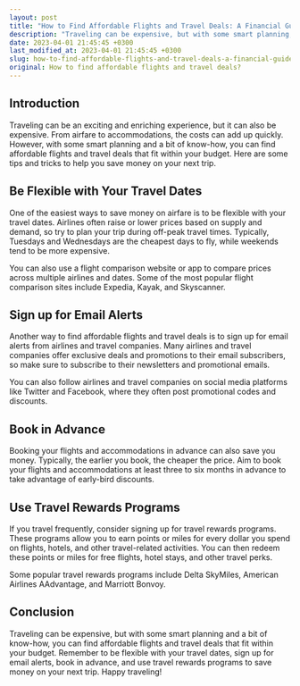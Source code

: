```yaml
---
layout: post
title: "How to Find Affordable Flights and Travel Deals: A Financial Guide"
description: "Traveling can be expensive, but with some smart planning, you can find affordable flights and travel deals. Here are some tips and tricks to help you save money on your next trip."
date: 2023-04-01 21:45:45 +0300
last_modified_at: 2023-04-01 21:45:45 +0300
slug: how-to-find-affordable-flights-and-travel-deals-a-financial-guide
original: How to find affordable flights and travel deals?
---
```

## Introduction

Traveling can be an exciting and enriching experience, but it can also be expensive. From airfare to accommodations, the costs can add up quickly. However, with some smart planning and a bit of know-how, you can find affordable flights and travel deals that fit within your budget. Here are some tips and tricks to help you save money on your next trip.

## Be Flexible with Your Travel Dates

One of the easiest ways to save money on airfare is to be flexible with your travel dates. Airlines often raise or lower prices based on supply and demand, so try to plan your trip during off-peak travel times. Typically, Tuesdays and Wednesdays are the cheapest days to fly, while weekends tend to be more expensive.

You can also use a flight comparison website or app to compare prices across multiple airlines and dates. Some of the most popular flight comparison sites include Expedia, Kayak, and Skyscanner.

## Sign up for Email Alerts

Another way to find affordable flights and travel deals is to sign up for email alerts from airlines and travel companies. Many airlines and travel companies offer exclusive deals and promotions to their email subscribers, so make sure to subscribe to their newsletters and promotional emails.

You can also follow airlines and travel companies on social media platforms like Twitter and Facebook, where they often post promotional codes and discounts.

## Book in Advance

Booking your flights and accommodations in advance can also save you money. Typically, the earlier you book, the cheaper the price. Aim to book your flights and accommodations at least three to six months in advance to take advantage of early-bird discounts.

## Use Travel Rewards Programs

If you travel frequently, consider signing up for travel rewards programs. These programs allow you to earn points or miles for every dollar you spend on flights, hotels, and other travel-related activities. You can then redeem these points or miles for free flights, hotel stays, and other travel perks.

Some popular travel rewards programs include Delta SkyMiles, American Airlines AAdvantage, and Marriott Bonvoy.

## Conclusion

Traveling can be expensive, but with some smart planning and a bit of know-how, you can find affordable flights and travel deals that fit within your budget. Remember to be flexible with your travel dates, sign up for email alerts, book in advance, and use travel rewards programs to save money on your next trip. Happy traveling!